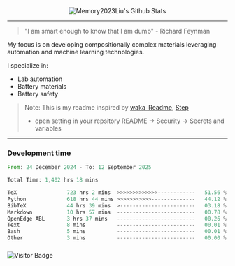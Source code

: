 <div align="center">
    <img align="center" src="https://github-readme-stats.vercel.app/api?username=Memory2023Liu&show_icons=true&count_private=true&hide_border=true" alt="Memory2023Liu's Github Stats"></img>
</div>

---

> "I am smart enough to know that I am dumb" - Richard Feynman 

My focus is on developing compositionally complex materials leveraging automation and machine learning technologies.

I specialize in:
- Lab automation
- Battery materials
- Battery safety

> Note: This is my readme inspired by [waka_Readme](https://github.com/marketplace/actions/waka-readme), [Step](https://github.com/orgs/community/discussions/116451)
> - open setting in your repsitory README -> Security -> Secrets and variables

---

### Development time
<!--START_SECTION:waka-->

```rust
From: 24 December 2024 - To: 12 September 2025

Total Time: 1,402 hrs 18 mins

TeX                723 hrs 2 mins  >>>>>>>>>>>>>------------   51.56 %
Python             618 hrs 44 mins >>>>>>>>>>>--------------   44.12 %
BibTeX             44 hrs 39 mins  >------------------------   03.18 %
Markdown           10 hrs 57 mins  -------------------------   00.78 %
OpenEdge ABL       3 hrs 37 mins   -------------------------   00.26 %
Text               8 mins          -------------------------   00.01 %
Bash               5 mins          -------------------------   00.01 %
Other              3 mins          -------------------------   00.00 %
```

<!--END_SECTION:waka-->

### 

![Visitor Badge](https://visitor-badge.laobi.icu/badge?page_id=Memory2023Liu.Memory2023Liu)
